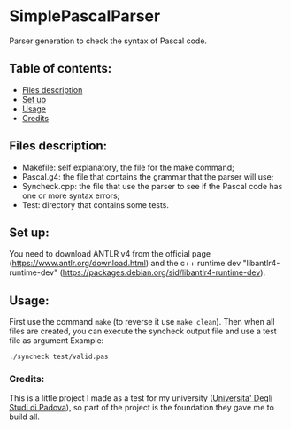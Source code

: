 # SimplePascalParser
Parser generation to check the syntax of Pascal code.

## Table of contents:
* [Files description](Files-description)
* [Set up](Set-up)
* [Usage](Usage)
* [Credits](Credits)

## Files description:
- Makefile: self explanatory, the file for the make command;
- Pascal.g4: the file that contains the grammar that the parser will use;
- Syncheck.cpp: the file that use the parser to see if the Pascal code has one or more syntax errors;
- Test: directory that contains some tests.

## Set up:
You need to download ANTLR v4 from the official page (https://www.antlr.org/download.html) and the c++ runtime dev "libantlr4-runtime-dev" (https://packages.debian.org/sid/libantlr4-runtime-dev).

## Usage:
First use the command ```make``` (to reverse it use ```make clean```).
Then when all files are created, you can execute the syncheck output file and use a test file as argument
Example: 
```
./syncheck test/valid.pas
```

### Credits:
This is a little project I made as a test for my university ([Universita' Degli Studi di Padova](https://www.unipd.it/)), so part of the project is the foundation they gave me to build all.
